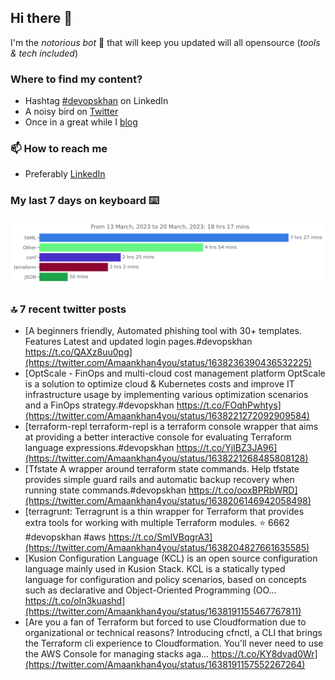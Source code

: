 <!--- [![Hits](https://hits.seeyoufarm.com/api/count/incr/badge.svg?url=https%3A%2F%2Fgithub.com%2Fakhan4u%2Fhit-counter&count_bg=%2379C83D&title_bg=%23555555&icon=&icon_color=%23E7E7E7&title=visits&edge_flat=false)](https://hits.seeyoufarm.com) --->

## Hi there 👋

I'm the _notorious bot_ 🤣 that will keep you updated will all opensource (_tools & tech included_) 

### Where to find my content?

* Hashtag [#devopskhan](https://www.linkedin.com/feed/hashtag/devopskhan) on LinkedIn
* A noisy bird on [Twitter](https://twitter.com/Amaankhan4you)
* Once in a great while I [blog](https://linuxparrot.netlify.app) 


### 📫 **How to reach me**

* Preferably [LinkedIn](https://www.linkedin.com/in/amaan-khan-linux-ninja)

### My last 7 days on keyboard ⌨️

<img src="https://github.com/akhan4u/akhan4u/blob/main/images/stat.svg" alt="Amaan's Wakatime Activity!"/>

### 🔝 7 recent twitter posts
<!-- DEVDOJO:START -->
- [A beginners friendly, Automated phishing tool with 30+ templates. Features Latest and updated login pages.#devopskhan https://t.co/QAXz8uu0pg](https://twitter.com/Amaankhan4you/status/1638236390436532225)
- [OptScale - FinOps and multi-cloud cost management platform OptScale is a solution to optimize cloud &amp; Kubernetes costs and improve IT infrastructure usage by implementing various optimization scenarios and a FinOps strategy.#devopskhan https://t.co/FOqhPwhtys](https://twitter.com/Amaankhan4you/status/1638221272092909584)
- [terraform-repl terraform-repl is a terraform console wrapper that aims at providing a better interactive console for evaluating Terraform language expressions.#devopskhan https://t.co/YjIBZ3JA96](https://twitter.com/Amaankhan4you/status/1638221268485808128)
- [Tfstate A wrapper around terraform state commands. Help tfstate provides simple guard rails and automatic backup recovery when running state commands.#devopskhan https://t.co/ooxBPRbWRD](https://twitter.com/Amaankhan4you/status/1638206146942058498)
- [terragrunt: Terragrunt is a thin wrapper for Terraform that provides extra tools for working with multiple Terraform modules.
⭐️ 6662
#devopskhan #aws
https://t.co/SmIVBqgrA3](https://twitter.com/Amaankhan4you/status/1638204827661635585)
- [Kusion Configuration Language &lpar;KCL&rpar; is an open source configuration language mainly used in Kusion Stack. KCL is a statically typed language for configuration and policy scenarios, based on concepts such as declarative and Object-Oriented Programming &lpar;OO… https://t.co/oln3kuashd](https://twitter.com/Amaankhan4you/status/1638191155467767811)
- [Are you a fan of Terraform but forced to use Cloudformation due to organizational or technical reasons? Introducing cfnctl, a CLI that brings the Terraform cli experience to Cloudformation. You&#39;ll never need to use the AWS Console for managing stacks aga… https://t.co/KY8dvad0Wr](https://twitter.com/Amaankhan4you/status/1638191157552267264)
<!-- DEVDOJO:END -->

<!-- ![Amaan's GitHub stats](https://github-readme-stats.vercel.app/api?username=akhan4u&count_private=true&show_icons=true&hide=contribs) -->
